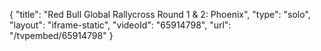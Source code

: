 {
    "title": "Red Bull Global Rallycross Round 1 & 2: Phoenix",
    "type": "solo",
    "layout": "iframe-static",
    "videoId": "65914798",
    "url": "\/tvpembed\/65914798"
}